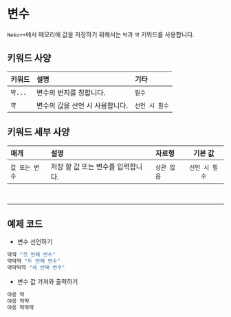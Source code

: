 # 변수
`Neko++`에서 메모리에 값을 저장하기 위해서는 `먁`과 `꺅` 키워드를 사용합니다.

## 키워드 사양

|키워드|설명|기타|
|:---|:---|:---|
|`먁...`|변수의 번지를 칭합니다.|`필수`|
|`꺅`|변수의 값을 선언 시 사용합니다.|`선언 시 필수`|

## 키워드 세부 사양

|매개|설명|자료형|기본 값|
|:---|:---|:---|:---:|
|`값 또는 변수`|저장 할 값 또는 변수를 입력합니다.|`상관 없음`|`선언 시 필수`|

<br>

---

## 예제 코드

* 변수 선언하기
```sh
먁꺅 "첫 번째 변수"
먁먁꺅 "두 번째 변수"
먁먁먁꺅 "세 번째 변수"
```

* 변수 값 가져와 출력하기
```sh
야옹 먁
야옹 먁먁
야옹 먁먁먁
```